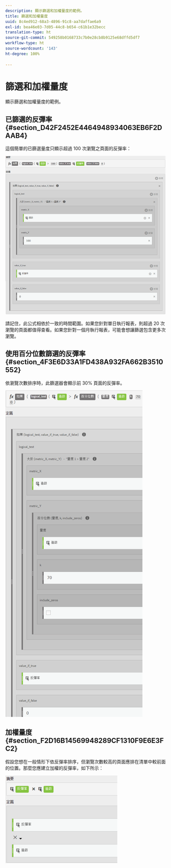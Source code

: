 ```yaml
---
description: 顯示篩選和加權量度的範例。
title: 篩選和加權量度
uuid: 8c4ed912-68a3-4896-91c8-aa7daffae6a9
exl-id: bea46e03-7d05-44c8-b654-c61b1e32becc
translation-type: ht
source-git-commit: 549258b0168733c7b0e28cb8b9125e68dffd5df7
workflow-type: ht
source-wordcount: '143'
ht-degree: 100%

---
```


# 篩選和加權量度

顯示篩選和加權量度的範例。

## 已篩選的反彈率 {#section_D42F2452E4464948934063EB6F2DAAB4}

這個簡單的已篩選量度只顯示超過 100 次瀏覽之頁面的反彈率：

![](assets/cm_fbr.png)

請記住，此公式相依於一致的時間範圍。如果您針對單日執行報表，則超過 20 次瀏覽的頁面都值得查看。如果您針對一個月執行報表，可能會想讓篩選包含更多次瀏覽。

## 使用百分位數篩選的反彈率 {#section_4F3E6D33A1FD438A932FA662B3510552}

依瀏覽次數排序時，此篩選器會顯示前 30% 頁面的反彈率。

![](assets/cm_wbr_2.png)

## 加權量度 {#section_F2D16B14569948289CF1310F9E6E3FC2}

假設您想在一般情形下依反彈率排序，但瀏覽次數較高的頁面應排在清單中較前面的位置。那麼您應建立加權的反彈率，如下所示：

![](assets/cm_wbr.png)
